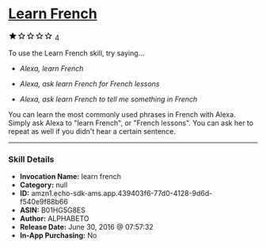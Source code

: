 # [Learn French](http://alexa.amazon.com/#skills/amzn1.echo-sdk-ams.app.439403f6-77d0-4128-9d6d-f540e9f88b66)
![1 stars](../../images/ic_star_black_18dp_1x.png)![1 stars](../../images/ic_star_border_black_18dp_1x.png)![1 stars](../../images/ic_star_border_black_18dp_1x.png)![1 stars](../../images/ic_star_border_black_18dp_1x.png)![1 stars](../../images/ic_star_border_black_18dp_1x.png) 4

To use the Learn French skill, try saying...

* *Alexa, learn French*

* *Alexa, ask learn French for French lessons*

* *Alexa, ask learn French to tell me something in French*

You can learn the most commonly used phrases in French with Alexa. Simply ask Alexa to "learn French", or "French lessons". You can ask her to repeat as well if you didn't hear a certain sentence.

***

### Skill Details

* **Invocation Name:** learn french
* **Category:** null
* **ID:** amzn1.echo-sdk-ams.app.439403f6-77d0-4128-9d6d-f540e9f88b66
* **ASIN:** B01HG5G8ES
* **Author:** ALPHABETO
* **Release Date:** June 30, 2016 @ 07:57:32
* **In-App Purchasing:** No

